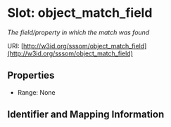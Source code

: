 # Slot: object_match_field
_The field/property in which the match was found_


URI: [http://w3id.org/sssom/object_match_field](http://w3id.org/sssom/object_match_field)



<!-- no inheritance hierarchy -->


## Properties

 * Range: None



## Identifier and Mapping Information





